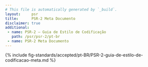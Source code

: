```yaml
---
# This file is automatically generated by `_build`.
layout:     psr
title:      PSR-2 Meta Documento
disclaimer: true
additional:
 - name: PSR-2 — Guia de Estilo de Codificação
   path: /psr/psr-2/pt-br
 - name: PSR-2 Meta Documento
---
```

{% include fig-standards/accepted/pt-BR/PSR-2-guia-de-estilo-de-codificacao-meta.md %}
